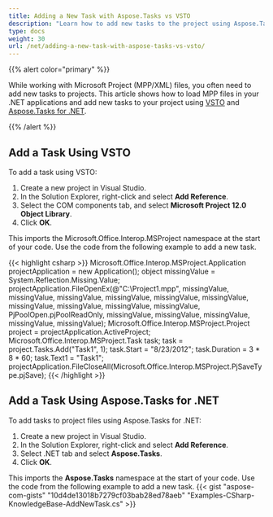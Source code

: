 ```yaml
---
title: Adding a New Task with Aspose.Tasks vs VSTO
description: "Learn how to add new tasks to the project using Aspose.Tasks for .NET in comparison with Microsoft Office Automation Tools."
type: docs
weight: 30
url: /net/adding-a-new-task-with-aspose-tasks-vs-vsto/
---
```


{{% alert color="primary" %}}

While working with Microsoft Project (MPP/XML) files, you often need to add new tasks to projects. This article shows how to load MPP files in your .NET applications and add new tasks to your project using [VSTO](/tasks/net/adding-a-new-task-with-aspose-tasks-vs-vsto/) and [Aspose.Tasks for .NET](/tasks/net/adding-a-new-task-with-aspose-tasks-vs-vsto/).

{{% /alert %}}

## **Add a Task Using VSTO**
To add a task using VSTO:

1. Create a new project in Visual Studio.
2. In the Solution Explorer, right-click and select **Add Reference**.
3. Select the COM components tab, and select **Microsoft Project 12.0 Object Library**.
4. Click **OK**.

This imports the Microsoft.Office.Interop.MSProject namespace at the start of your code. Use the code from the following example to add a new task.

{{< highlight csharp >}}
Microsoft.Office.Interop.MSProject.Application projectApplication = new Application();
object missingValue = System.Reflection.Missing.Value;
projectApplication.FileOpenEx(@"C:\Project1.mpp",
    missingValue, missingValue, missingValue, missingValue,
    missingValue, missingValue, missingValue, missingValue,
    missingValue, missingValue, PjPoolOpen.pjPoolReadOnly,
    missingValue, missingValue, missingValue, missingValue,
    missingValue);
Microsoft.Office.Interop.MSProject.Project project = projectApplication.ActiveProject;
Microsoft.Office.Interop.MSProject.Task task;
task = project.Tasks.Add("Task1", 1);
task.Start = "8/23/2012";
task.Duration = 3 * 8 * 60;
task.Text1 = "Task1";
projectApplication.FileCloseAll(Microsoft.Office.Interop.MSProject.PjSaveType.pjSave);
{{< /highlight >}}

## **Add a Task Using Aspose.Tasks for .NET**
To add tasks to project files using Aspose.Tasks for .NET:

1. Create a new project in Visual Studio.
2. In the Solution Explorer, right-click and select **Add Reference**.
3. Select .NET tab and select **Aspose.Tasks**.
4. Click **OK**.

This imports the **Aspose.Tasks** namespace at the start of your code. Use the code from the following example to add a new task.
{{< gist "aspose-com-gists" "10d4de13018b7279cf03bab28ed78aeb" "Examples-CSharp-KnowledgeBase-AddNewTask.cs" >}}
